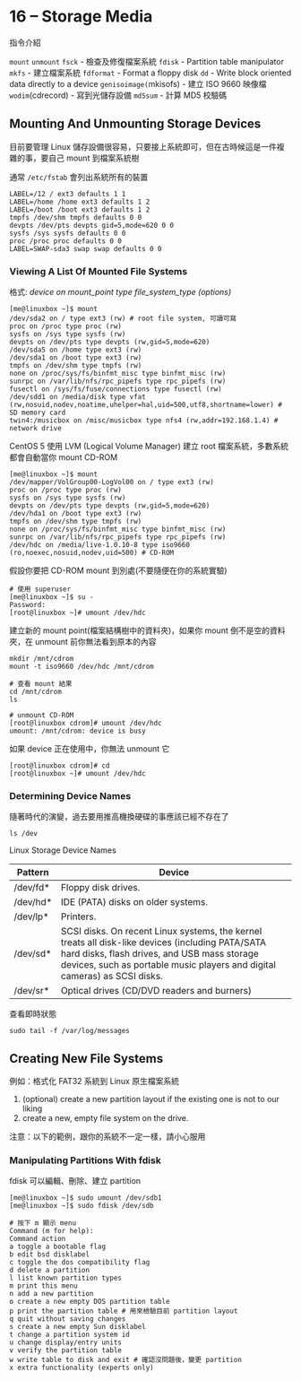 # 16 – Storage Media

指令介紹

`mount`
`unmount`
`fsck` - 檢查及修復檔案系統
`fdisk` - Partition table manipulator
`mkfs` - 建立檔案系統
`fdformat` - Format a floppy disk
`dd` - Write block oriented data directly to a device
`genisoimage(`mkisofs) - 建立 ISO 9660 映像檔
`wodim`(cdrecord) - 寫到光儲存設備
`md5sum` - 計算 MD5 校驗碼

## Mounting And Unmounting Storage Devices

目前要管理 Linux 儲存設備很容易，只要接上系統即可，但在古時候這是一件複雜的事，要自己 mount 到檔案系統樹

通常 `/etc/fstab` 會列出系統所有的裝置

```shell
LABEL=/12 / ext3 defaults 1 1
LABEL=/home /home ext3 defaults 1 2
LABEL=/boot /boot ext3 defaults 1 2
tmpfs /dev/shm tmpfs defaults 0 0
devpts /dev/pts devpts gid=5,mode=620 0 0
sysfs /sys sysfs defaults 0 0
proc /proc proc defaults 0 0
LABEL=SWAP-sda3 swap swap defaults 0 0
```

### Viewing A List Of Mounted File Systems

格式: _device on mount_point type file_system_type (options)_

```shell
[me@linuxbox ~]$ mount
/dev/sda2 on / type ext3 (rw) # root file system, 可讀可寫
proc on /proc type proc (rw)
sysfs on /sys type sysfs (rw)
devpts on /dev/pts type devpts (rw,gid=5,mode=620)
/dev/sda5 on /home type ext3 (rw)
/dev/sda1 on /boot type ext3 (rw)
tmpfs on /dev/shm type tmpfs (rw)
none on /proc/sys/fs/binfmt_misc type binfmt_misc (rw)
sunrpc on /var/lib/nfs/rpc_pipefs type rpc_pipefs (rw)
fusectl on /sys/fs/fuse/connections type fusectl (rw)
/dev/sdd1 on /media/disk type vfat (rw,nosuid,nodev,noatime,uhelper=hal,uid=500,utf8,shortname=lower) # SD memory card
twin4:/musicbox on /misc/musicbox type nfs4 (rw,addr=192.168.1.4) # network drive
```

CentOS 5 使用 LVM (Logical Volume Manager) 建立 root 檔案系統，多數系統都會自動當你 mount CD-ROM

```shell
[me@linuxbox ~]$ mount
/dev/mapper/VolGroup00-LogVol00 on / type ext3 (rw)
proc on /proc type proc (rw)
sysfs on /sys type sysfs (rw)
devpts on /dev/pts type devpts (rw,gid=5,mode=620)
/dev/hda1 on /boot type ext3 (rw)
tmpfs on /dev/shm type tmpfs (rw)
none on /proc/sys/fs/binfmt_misc type binfmt_misc (rw)
sunrpc on /var/lib/nfs/rpc_pipefs type rpc_pipefs (rw)
/dev/hdc on /media/live-1.0.10-8 type iso9660 (ro,noexec,nosuid,nodev,uid=500) # CD-ROM
```

假設你要把 CD-ROM mount 到別處(不要隨便在你的系統實驗)

```shell
# 使用 superuser
[me@linuxbox ~]$ su -
Password:
[root@linuxbox ~]# umount /dev/hdc
```

建立新的 mount point(檔案結構樹中的資料夾)，如果你 mount 倒不是空的資料夾，在 unmount 前你無法看到原本的內容

```shell
mkdir /mnt/cdrom
mount -t iso9660 /dev/hdc /mnt/cdrom

# 查看 mount 結果
cd /mnt/cdrom
ls

# unmount CD-ROM
[root@linuxbox cdrom]# umount /dev/hdc
umount: /mnt/cdrom: device is busy
```

如果 device 正在使用中，你無法 unmount 它

```shell
[root@linuxbox cdrom]# cd
[root@linuxbox ~]# umount /dev/hdc
```

### Determining Device Names

隨著時代的演變，過去要用推高機換硬碟的事應該已經不存在了

```shell
ls /dev
```

Linux Storage Device Names

Pattern | Device
--------|-------
/dev/fd* | Floppy disk drives.
/dev/hd* | IDE (PATA) disks on older systems.
/dev/lp* | Printers.
/dev/sd* | SCSI disks. On recent Linux systems, the kernel treats all disk-like devices (including PATA/SATA hard disks, flash drives, and USB mass storage devices, such as portable music players and digital cameras) as SCSI disks.
/dev/sr* | Optical drives (CD/DVD readers and burners)

查看即時狀態

```shell
sudo tail -f /var/log/messages
```

## Creating New File Systems

例如：格式化 FAT32 系統到 Linux 原生檔案系統

1. (optional) create a new partition layout if the existing one is not to our liking
1. create a new, empty file system on the drive.

注意：以下的範例，跟你的系統不一定一樣，請小心服用

### Manipulating Partitions With fdisk

fdisk 可以編輯、刪除、建立 partition

```shell
[me@linuxbox ~]$ sudo umount /dev/sdb1
[me@linuxbox ~]$ sudo fdisk /dev/sdb

# 按下 m 顯示 menu
Command (m for help):
Command action
a toggle a bootable flag
b edit bsd disklabel
c toggle the dos compatibility flag
d delete a partition
l list known partition types
m print this menu
n add a new partition
o create a new empty DOS partition table
p print the partition table # 用來檢驗目前 partition layout
q quit without saving changes
s create a new empty Sun disklabel
t change a partition system id
u change display/entry units
v verify the partition table
w write table to disk and exit # 確認沒問題後，變更 partition
x extra functionality (experts only)
```